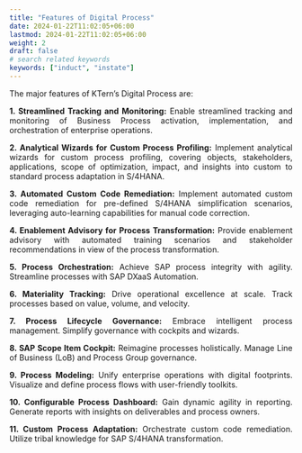 ```yaml
---
title: "Features of Digital Process"
date: 2024-01-22T11:02:05+06:00
lastmod: 2024-01-22T11:02:05+06:00
weight: 2
draft: false
# search related keywords
keywords: ["induct", "instate"]
---
```

<div style='text-align: justify;'>

The major features of KTern’s Digital Process are:

**1. Streamlined Tracking and Monitoring:**
Enable streamlined tracking and monitoring of Business Process activation, implementation, and orchestration of enterprise operations.

**2. Analytical Wizards for Custom Process Profiling:**
Implement analytical wizards for custom process profiling, covering objects, stakeholders, applications, scope of optimization, impact, and insights into custom to standard process adaptation in S/4HANA.

**3. Automated Custom Code Remediation:**
Implement automated custom code remediation for pre-defined S/4HANA simplification scenarios, leveraging auto-learning capabilities for manual code correction.

**4. Enablement Advisory for Process Transformation:**
Provide enablement advisory with automated training scenarios and stakeholder recommendations in view of the process transformation.

**5. Process Orchestration:**
Achieve SAP process integrity with agility. Streamline processes with SAP DXaaS Automation.

**6. Materiality Tracking:**
Drive operational excellence at scale. Track processes based on value, volume, and velocity.

**7. Process Lifecycle Governance:**
Embrace intelligent process management. Simplify governance with cockpits and wizards.

**8. SAP Scope Item Cockpit:**
Reimagine processes holistically. Manage Line of Business (LoB) and Process Group governance.

**9. Process Modeling:**
Unify enterprise operations with digital footprints. Visualize and define process flows with user-friendly toolkits.

**10. Configurable Process Dashboard:**
Gain dynamic agility in reporting. Generate reports with insights on deliverables and process owners.

**11. Custom Process Adaptation:**
Orchestrate custom code remediation. Utilize tribal knowledge for SAP S/4HANA transformation.

</div>